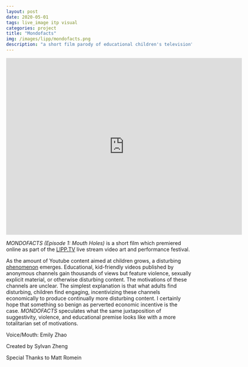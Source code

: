 ```yaml
---
layout: post
date: 2020-05-01
tags: live_image itp visual
categories: project
title: "Mondofacts"
img: /images/lipp/mondofacts.png
description: "a short film parody of educational children's television"
---
```


<iframe src="https://player.vimeo.com/video/494307416" width="640" height="480" frameborder="0" allow="autoplay; fullscreen" allowfullscreen></iframe>

_MONDOFACTS (Episode 1: Mouth Holes)_ is a short film which premiered online as part of the [LIPP.TV](https://lipp.tv/) live stream video art and performance festival.

As the amount of Youtube content aimed at children grows, a disturbing [phenomenon](https://www.theverge.com/2017/12/8/16751206/elsagate-youtube-kids-creepy-conspiracy-theory) emerges. Educational, kid-friendly videos published by anonymous channels gain thousands of views but feature violence, sexually explicit material, or otherwise disturbing content. The motivations of these channels are unclear. The simplest explanation is that what adults find disturbing, children find engaging, incentivizing these channels economically to produce continually more disturbing content. I certainly hope that something so benign as perverted economic incentive is the case. _MONDOFACTS_ speculates what the same juxtaposition of suggestivity, violence, and educational premise looks like with a more totalitarian set of motivations.

Voice/Mouth: Emily Zhao

Created by Sylvan Zheng

Special Thanks to Matt Romein

